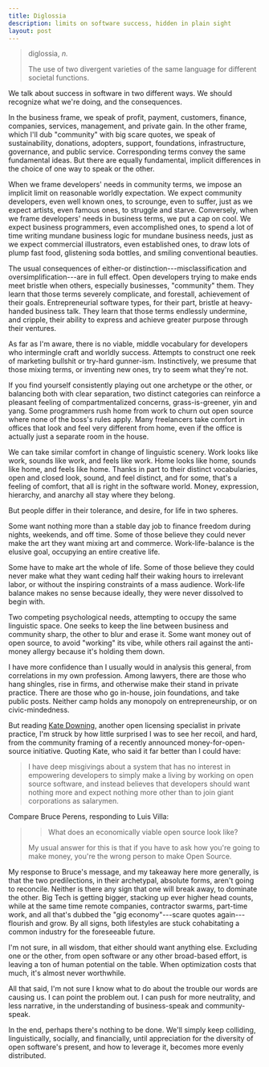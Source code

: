 ```yaml
---
title: Diglossia
description: limits on software success, hidden in plain sight
layout: post
---
```


> diglossia, _n._
>
> The use of two divergent varieties of the same language for different societal functions.

We talk about success in software in two different ways.  We should recognize what we're doing, and the consequences.

In the business frame, we speak of profit, payment, customers, finance, companies, services, management, and private gain.  In the other frame, which I'll dub "community" with big scare quotes, we speak of sustainability, donations, adopters, support, foundations, infrastructure, governance, and public service.  Corresponding terms convey the same fundamental ideas.  But there are equally fundamental, implicit differences in the choice of one way to speak or the other.

When we frame developers' needs in community terms, we impose an implicit limit on reasonable worldly expectation.  We expect community developers, even well known ones, to scrounge, even to suffer, just as we expect artists, even famous ones, to struggle and starve.  Conversely, when we frame developers' needs in business terms, we put a cap on cool.  We expect business programmers, even accomplished ones, to spend a lot of time writing mundane business logic for mundane business needs, just as we expect commercial illustrators, even established ones, to draw lots of plump fast food, glistening soda bottles, and smiling conventional beauties.

The usual consequences of either-or distinction---misclassification and oversimplification---are in full effect.  Open developers trying to make ends meet bristle when others, especially businesses, "community" them.  They learn that those terms severely complicate, and forestall, achievement of their goals.  Entrepreneurial software types, for their part, bristle at heavy-handed business talk.  They learn that those terms endlessly undermine, and cripple, their ability to express and achieve greater purpose through their ventures.

As far as I'm aware, there is no viable, middle vocabulary for developers who intermingle craft and worldly success.  Attempts to construct one reek of marketing bullshit or try-hard gunner-ism.  Instinctively, we presume that those mixing terms, or inventing new ones, try to seem what they're not.

If you find yourself consistently playing out one archetype or the other, or balancing both with clear separation, two distinct categories can reinforce a pleasant feeling of compartmentalized concerns, grass-is-greener, yin and yang.  Some programmers rush home from work to churn out open source where none of the boss's rules apply.  Many freelancers take comfort in offices that look and feel very different from home, even if the office is actually just a separate room in the house.

We can take similar comfort in change of linguistic scenery.  Work looks like work, sounds like work, and feels like work.  Home looks like home, sounds like home, and feels like home.  Thanks in part to their distinct vocabularies, open and closed look, sound, and feel distinct, and for some, that's a feeling of comfort, that all is right in the software world.  Money, expression, hierarchy, and anarchy all stay where they belong.

But people differ in their tolerance, and desire, for life in two spheres.

Some want nothing more than a stable day job to finance freedom during nights, weekends, and off time.  Some of those believe they could never make the art they want mixing art and commerce.  Work-life-balance is the elusive goal, occupying an entire creative life.

<!-- https://www.youtube.com/watch?v=HC6x0E-M9jw&feature=youtu.be&t=157 -->

Some have to make art the whole of life.  Some of those believe they could never make what they want ceding half their waking hours to irrelevant labor, or without the inspiring constraints of a mass audience.  Work-life balance makes no sense because ideally, they were never dissolved to begin with.

Two competing psychological needs, attempting to occupy the same linguistic space.  One seeks to keep the line between business and community sharp, the other to blur and erase it.  Some want money out of open source, to avoid "working" its vibe, while others rail against the anti-money allergy because it's holding them down.

I have more confidence than I usually would in analysis this general, from correlations in my own profession.  Among lawyers, there are those who hang shingles, rise in firms, and otherwise make their stand in private practice. There are those who go in-house, join foundations, and take public posts.  Neither camp holds any monopoly on entrepreneurship, or on civic-mindedness.

But reading [Kate Downing](https://katedowninglaw.com/2019/03/19/communitybridge-probably-not-what-you-were-hoping-for/), another open licensing specialist in private practice, I'm struck by how little surprised I was to see her recoil, and hard, from the community framing of a recently announced money-for-open-source initiative.  Quoting Kate, who said it far better than I could have:

> I have deep misgivings about a system that has no interest in empowering developers to simply make a living by working on open source software, and instead believes that developers should want nothing more and expect nothing more other than to join giant corporations as salarymen.

Compare Bruce Perens, responding to Luis Villa:

> > What does an economically viable open source look like?
>
> My usual answer for this is that if you have to ask how you're going to make money, you're the wrong person to make Open Source.

My response to Bruce's message, and my takeaway here more generally, is that the two predilections, in their archetypal, absolute forms, aren't going to reconcile.  Neither is there any sign that one will break away, to dominate the other.  Big Tech is getting bigger, stacking up ever higher head counts, while at the same time remote companies, contractor swarms, part-time work, and  all that's dubbed the "gig economy"---scare quotes again---flourish and grow.  By all signs, both lifestyles are stuck cohabitating a common industry for the foreseeable future.

I'm not sure, in all wisdom, that either should want anything else.  Excluding one or the other, from open software or any other broad-based effort, is leaving a ton of human potential on the table.  When optimization costs that much, it's almost never worthwhile.

All that said, I'm not sure I know what to do about the trouble our words are causing us.  I can point the problem out.  I can push for more neutrality, and less narrative, in the understanding of business-speak and community-speak.

In the end, perhaps there's nothing to be done.  We'll simply keep colliding, linguistically, socially, and financially, until appreciation for the diversity of open software's present, and how to leverage it, becomes more evenly distributed.
